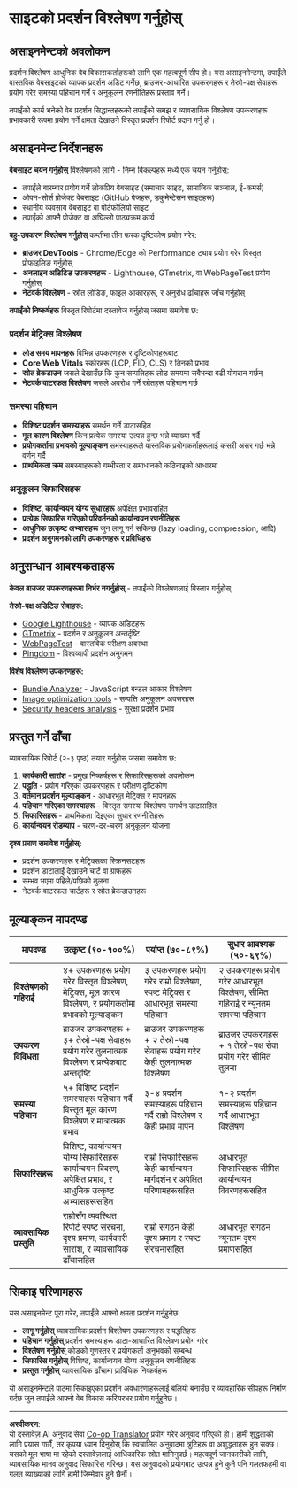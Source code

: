 <!--
CO_OP_TRANSLATOR_METADATA:
{
  "original_hash": "a203e560e58ccc6ba68bffc40c7c8676",
  "translation_date": "2025-10-22T17:17:28+00:00",
  "source_file": "5-browser-extension/3-background-tasks-and-performance/assignment.md",
  "language_code": "ne"
}
-->
# साइटको प्रदर्शन विश्लेषण गर्नुहोस्

## असाइनमेन्टको अवलोकन

प्रदर्शन विश्लेषण आधुनिक वेब विकासकर्ताहरूको लागि एक महत्वपूर्ण सीप हो। यस असाइनमेन्टमा, तपाईंले वास्तविक वेबसाइटको व्यापक प्रदर्शन अडिट गर्नेछ, ब्राउजर-आधारित उपकरणहरू र तेस्रो-पक्ष सेवाहरू प्रयोग गरेर समस्या पहिचान गर्ने र अनुकूलन रणनीतिहरू प्रस्ताव गर्ने।

तपाईंको कार्य भनेको वेब प्रदर्शन सिद्धान्तहरूको तपाईंको समझ र व्यावसायिक विश्लेषण उपकरणहरू प्रभावकारी रूपमा प्रयोग गर्ने क्षमता देखाउने विस्तृत प्रदर्शन रिपोर्ट प्रदान गर्नु हो।

## असाइनमेन्ट निर्देशनहरू

**वेबसाइट चयन गर्नुहोस्** विश्लेषणको लागि - निम्न विकल्पहरू मध्ये एक चयन गर्नुहोस्:
- तपाईंले बारम्बार प्रयोग गर्ने लोकप्रिय वेबसाइट (समाचार साइट, सामाजिक सञ्जाल, ई-कमर्स)
- ओपन-सोर्स प्रोजेक्ट वेबसाइट (GitHub पेजहरू, डकुमेन्टेसन साइटहरू)
- स्थानीय व्यवसाय वेबसाइट वा पोर्टफोलियो साइट
- तपाईंको आफ्नै प्रोजेक्ट वा अघिल्लो पाठ्यक्रम कार्य

**बहु-उपकरण विश्लेषण गर्नुहोस्** कम्तीमा तीन फरक दृष्टिकोण प्रयोग गरेर:
- **ब्राउजर DevTools** - Chrome/Edge को Performance ट्याब प्रयोग गरेर विस्तृत प्रोफाइलिङ गर्नुहोस्
- **अनलाइन अडिटिङ उपकरणहरू** - Lighthouse, GTmetrix, वा WebPageTest प्रयोग गर्नुहोस्
- **नेटवर्क विश्लेषण** - स्रोत लोडिङ, फाइल आकारहरू, र अनुरोध ढाँचाहरू जाँच गर्नुहोस्

**तपाईंको निष्कर्षहरू** विस्तृत रिपोर्टमा दस्तावेज गर्नुहोस् जसमा समावेश छ:

### प्रदर्शन मेट्रिक्स विश्लेषण
- **लोड समय मापनहरू** विभिन्न उपकरणहरू र दृष्टिकोणहरूबाट
- **Core Web Vitals** स्कोरहरू (LCP, FID, CLS) र तिनको प्रभाव
- **स्रोत ब्रेकडाउन** जसले देखाउँछ कि कुन सम्पत्तिहरू लोड समयमा सबैभन्दा बढी योगदान गर्छन्
- **नेटवर्क वाटरफल विश्लेषण** जसले अवरोध गर्ने स्रोतहरू पहिचान गर्छ

### समस्या पहिचान
- **विशिष्ट प्रदर्शन समस्याहरू** समर्थन गर्ने डाटासहित
- **मूल कारण विश्लेषण** किन प्रत्येक समस्या उत्पन्न हुन्छ भन्ने व्याख्या गर्दै
- **प्रयोगकर्तामा प्रभावको मूल्याङ्कन** समस्याहरूले वास्तविक प्रयोगकर्ताहरूलाई कसरी असर गर्छ भन्ने वर्णन गर्दै
- **प्राथमिकता क्रम** समस्याहरूको गम्भीरता र समाधानको कठिनाइको आधारमा

### अनुकूलन सिफारिसहरू
- **विशिष्ट, कार्यान्वयन योग्य सुधारहरू** अपेक्षित प्रभावसहित
- **प्रत्येक सिफारिस गरिएको परिवर्तनको कार्यान्वयन रणनीतिहरू**
- **आधुनिक उत्कृष्ट अभ्यासहरू** जुन लागू गर्न सकिन्छ (lazy loading, compression, आदि)
- **प्रदर्शन अनुगमनको लागि उपकरणहरू र प्रविधिहरू**

## अनुसन्धान आवश्यकताहरू

**केवल ब्राउजर उपकरणहरूमा निर्भर नगर्नुहोस्** - तपाईंको विश्लेषणलाई विस्तार गर्नुहोस्:

**तेस्रो-पक्ष अडिटिङ सेवाहरू:**
- [Google Lighthouse](https://developers.google.com/web/tools/lighthouse) - व्यापक अडिटहरू
- [GTmetrix](https://gtmetrix.com/) - प्रदर्शन र अनुकूलन अन्तर्दृष्टि
- [WebPageTest](https://www.webpagetest.org/) - वास्तविक परीक्षण अवस्था
- [Pingdom](https://tools.pingdom.com/) - विश्वव्यापी प्रदर्शन अनुगमन

**विशेष विश्लेषण उपकरणहरू:**
- [Bundle Analyzer](https://bundlephobia.com/) - JavaScript बन्डल आकार विश्लेषण
- [Image optimization tools](https://squoosh.app/) - सम्पत्ति अनुकूलन अवसरहरू
- [Security headers analysis](https://securityheaders.com/) - सुरक्षा प्रदर्शन प्रभाव

## प्रस्तुत गर्ने ढाँचा

व्यावसायिक रिपोर्ट (२-३ पृष्ठ) तयार गर्नुहोस् जसमा समावेश छ:

1. **कार्यकारी सारांश** - प्रमुख निष्कर्षहरू र सिफारिसहरूको अवलोकन
2. **पद्धति** - प्रयोग गरिएका उपकरणहरू र परीक्षण दृष्टिकोण
3. **वर्तमान प्रदर्शन मूल्याङ्कन** - आधारभूत मेट्रिक्स र मापनहरू
4. **पहिचान गरिएका समस्याहरू** - विस्तृत समस्या विश्लेषण समर्थन डाटासहित
5. **सिफारिसहरू** - प्राथमिकता दिइएका सुधार रणनीतिहरू
6. **कार्यान्वयन रोडम्याप** - चरण-दर-चरण अनुकूलन योजना

**दृश्य प्रमाण समावेश गर्नुहोस्:**
- प्रदर्शन उपकरणहरू र मेट्रिक्सका स्क्रिनसटहरू
- प्रदर्शन डाटालाई देखाउने चार्ट वा ग्राफहरू
- सम्भव भएमा पहिले/पछिको तुलना
- नेटवर्क वाटरफल चार्टहरू र स्रोत ब्रेकडाउनहरू

## मूल्याङ्कन मापदण्ड

| मापदण्ड | उत्कृष्ट (९०-१००%) | पर्याप्त (७०-८९%) | सुधार आवश्यक (५०-६९%) |
| -------- | ------------------- | ----------------- | -------------------------- |
| **विश्लेषणको गहिराई** | ४+ उपकरणहरू प्रयोग गरेर विस्तृत विश्लेषण, मेट्रिक्स, मूल कारण विश्लेषण, र प्रयोगकर्तामा प्रभावको मूल्याङ्कन | ३ उपकरणहरू प्रयोग गरेर राम्रो विश्लेषण, स्पष्ट मेट्रिक्स र आधारभूत समस्या पहिचान | २ उपकरणहरू प्रयोग गरेर आधारभूत विश्लेषण, सीमित गहिराई र न्यूनतम समस्या पहिचान |
| **उपकरण विविधता** | ब्राउजर उपकरणहरू + ३+ तेस्रो-पक्ष सेवाहरू प्रयोग गरेर तुलनात्मक विश्लेषण र प्रत्येकबाट अन्तर्दृष्टि | ब्राउजर उपकरणहरू + २ तेस्रो-पक्ष सेवाहरू प्रयोग गरेर केही तुलनात्मक विश्लेषण | ब्राउजर उपकरणहरू + १ तेस्रो-पक्ष सेवा प्रयोग गरेर सीमित तुलना |
| **समस्या पहिचान** | ५+ विशिष्ट प्रदर्शन समस्याहरू पहिचान गर्दै विस्तृत मूल कारण विश्लेषण र मात्रात्मक प्रभाव | ३-४ प्रदर्शन समस्याहरू पहिचान गर्दै राम्रो विश्लेषण र केही प्रभाव मापन | १-२ प्रदर्शन समस्याहरू पहिचान गर्दै आधारभूत विश्लेषण |
| **सिफारिसहरू** | विशिष्ट, कार्यान्वयन योग्य सिफारिसहरू कार्यान्वयन विवरण, अपेक्षित प्रभाव, र आधुनिक उत्कृष्ट अभ्यासहरूसहित | राम्रो सिफारिसहरू केही कार्यान्वयन मार्गदर्शन र अपेक्षित परिणामहरूसहित | आधारभूत सिफारिसहरू सीमित कार्यान्वयन विवरणहरूसहित |
| **व्यावसायिक प्रस्तुति** | राम्रोसँग व्यवस्थित रिपोर्ट स्पष्ट संरचना, दृश्य प्रमाण, कार्यकारी सारांश, र व्यावसायिक ढाँचासहित | राम्रो संगठन केही दृश्य प्रमाण र स्पष्ट संरचनासहित | आधारभूत संगठन न्यूनतम दृश्य प्रमाणसहित |

## सिकाइ परिणामहरू

यस असाइनमेन्ट पूरा गरेर, तपाईंले आफ्नो क्षमता प्रदर्शन गर्नुहुनेछ:
- **लागू गर्नुहोस्** व्यावसायिक प्रदर्शन विश्लेषण उपकरणहरू र पद्धतिहरू
- **पहिचान गर्नुहोस्** प्रदर्शन समस्याहरू डाटा-आधारित विश्लेषण प्रयोग गरेर
- **विश्लेषण गर्नुहोस्** कोडको गुणस्तर र प्रयोगकर्ता अनुभवको सम्बन्ध
- **सिफारिस गर्नुहोस्** विशिष्ट, कार्यान्वयन योग्य अनुकूलन रणनीतिहरू
- **प्रस्तुत गर्नुहोस्** व्यावसायिक ढाँचामा प्राविधिक निष्कर्षहरू

यो असाइनमेन्टले पाठमा सिकाइएका प्रदर्शन अवधारणाहरूलाई बलियो बनाउँछ र व्यावहारिक सीपहरू निर्माण गर्दछ जुन तपाईंले आफ्नो वेब विकास करियरभर प्रयोग गर्नुहुनेछ।

---

**अस्वीकरण**:  
यो दस्तावेज़ AI अनुवाद सेवा [Co-op Translator](https://github.com/Azure/co-op-translator) प्रयोग गरेर अनुवाद गरिएको हो। हामी शुद्धताको लागि प्रयास गर्छौं, तर कृपया ध्यान दिनुहोस् कि स्वचालित अनुवादमा त्रुटिहरू वा अशुद्धताहरू हुन सक्छ। यसको मूल भाषा मा रहेको दस्तावेज़लाई आधिकारिक स्रोत मानिनुपर्छ। महत्वपूर्ण जानकारीको लागि, व्यावसायिक मानव अनुवाद सिफारिस गरिन्छ। यस अनुवादको प्रयोगबाट उत्पन्न हुने कुनै पनि गलतफहमी वा गलत व्याख्याको लागि हामी जिम्मेवार हुने छैनौं।